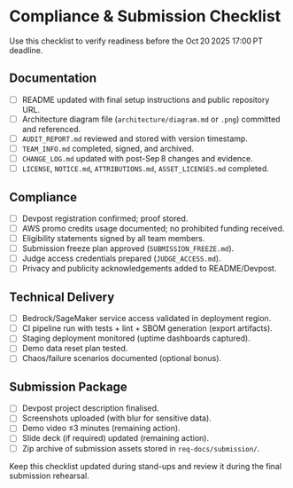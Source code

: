 # Compliance & Submission Checklist

Use this checklist to verify readiness before the Oct 20 2025 17:00 PT deadline.

## Documentation

- [ ] README updated with final setup instructions and public repository URL.
- [ ] Architecture diagram file (`architecture/diagram.md` or `.png`) committed and referenced.
- [ ] `AUDIT_REPORT.md` reviewed and stored with version timestamp.
- [ ] `TEAM_INFO.md` completed, signed, and archived.
- [ ] `CHANGE_LOG.md` updated with post-Sep 8 changes and evidence.
- [ ] `LICENSE`, `NOTICE.md`, `ATTRIBUTIONS.md`, `ASSET_LICENSES.md` completed.

## Compliance

- [ ] Devpost registration confirmed; proof stored.
- [ ] AWS promo credits usage documented; no prohibited funding received.
- [ ] Eligibility statements signed by all team members.
- [ ] Submission freeze plan approved (`SUBMISSION_FREEZE.md`).
- [ ] Judge access credentials prepared (`JUDGE_ACCESS.md`).
- [ ] Privacy and publicity acknowledgements added to README/Devpost.

## Technical Delivery

- [ ] Bedrock/SageMaker service access validated in deployment region.
- [ ] CI pipeline run with tests + lint + SBOM generation (export artifacts).
- [ ] Staging deployment monitored (uptime dashboards captured).
- [ ] Demo data reset plan tested.
- [ ] Chaos/failure scenarios documented (optional bonus).

## Submission Package

- [ ] Devpost project description finalised.
- [ ] Screenshots uploaded (with blur for sensitive data).
- [ ] Demo video ≤3 minutes (remaining action).
- [ ] Slide deck (if required) updated (remaining action).
- [ ] Zip archive of submission assets stored in `req-docs/submission/`.

Keep this checklist updated during stand-ups and review it during the final submission rehearsal.
